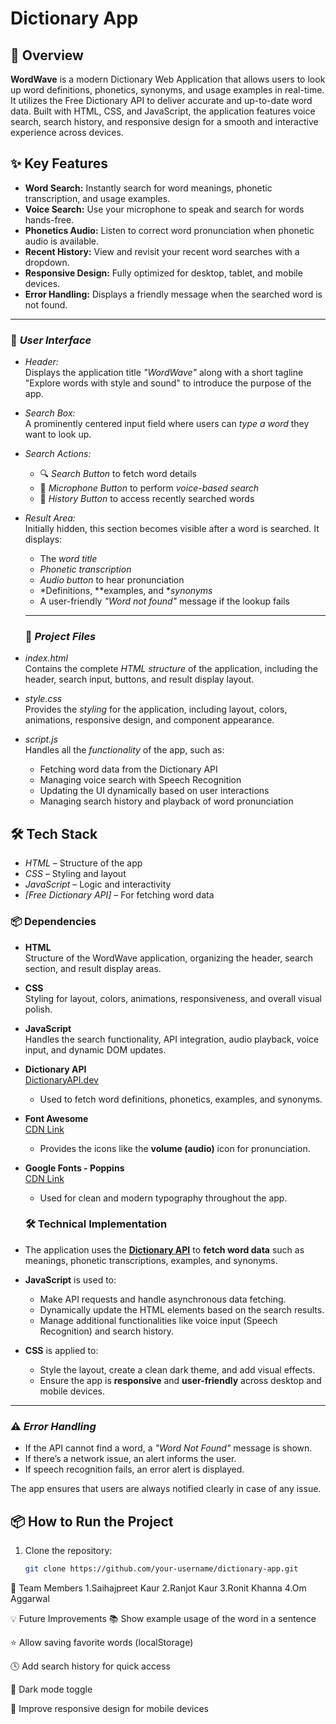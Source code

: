 
#  Dictionary App

## **📘 Overview**

**WordWave** is a modern Dictionary Web Application that allows users to look up word definitions, phonetics, synonyms, and usage examples in real-time. It utilizes the Free Dictionary API to deliver accurate and up-to-date word data. Built with HTML, CSS, and JavaScript, the application features voice search, search history, and responsive design for a smooth and interactive experience across devices.

## **✨ Key Features**

- **Word Search:** Instantly search for word meanings, phonetic transcription, and usage examples.
- **Voice Search:** Use your microphone to speak and search for words hands-free.
- **Phonetics Audio:** Listen to correct word pronunciation when phonetic audio is available.
- **Recent History:** View and revisit your recent word searches with a dropdown.
- **Responsive Design:** Fully optimized for desktop, tablet, and mobile devices.
- **Error Handling:** Displays a friendly message when the searched word is not found.
---

### 🎨 *User Interface*

- *Header:*  
  Displays the application title *"WordWave"* along with a short tagline "Explore words with style and sound" to introduce the purpose of the app.

- *Search Box:*  
  A prominently centered input field where users can *type a word* they want to look up.

- *Search Actions:*  
  - 🔍 *Search Button* to fetch word details  
  - 🎤 *Microphone Button* to perform *voice-based search*  
  - 🔁 *History Button* to access recently searched words

- *Result Area:*  
  Initially hidden, this section becomes visible after a word is searched. It displays:
  - The *word title*
  - *Phonetic transcription*
  - *Audio button* to hear pronunciation
  - *Definitions, **examples, and **synonyms*
  - A user-friendly *"Word not found"* message if the lookup fails

  ---
  ### 📂 *Project Files*

- *index.html*  
  Contains the complete *HTML structure* of the application, including the header, search input, buttons, and result display layout.

- *style.css*  
  Provides the *styling* for the application, including layout, colors, animations, responsive design, and component appearance.

- *script.js*  
  Handles all the *functionality* of the app, such as:
  - Fetching word data from the Dictionary API
  - Managing voice search with Speech Recognition
  - Updating the UI dynamically based on user interactions
  - Managing search history and playback of word pronunciation
    
## 🛠 Tech Stack

- *HTML* – Structure of the app  
- *CSS* – Styling and layout  
- *JavaScript* – Logic and interactivity  
- *[Free Dictionary API]* – For fetching word data
### 📦 **Dependencies**

- **HTML**  
  Structure of the WordWave application, organizing the header, search section, and result display areas.

- **CSS**  
  Styling for layout, colors, animations, responsiveness, and overall visual polish.

- **JavaScript**  
  Handles the search functionality, API integration, audio playback, voice input, and dynamic DOM updates.

- **Dictionary API**  
  [DictionaryAPI.dev](https://dictionaryapi.dev/)  
  - Used to fetch word definitions, phonetics, examples, and synonyms.

- **Font Awesome**  
  [CDN Link](https://cdnjs.cloudflare.com/ajax/libs/font-awesome/5.15.4/css/all.min.css)  
  - Provides the icons like the **volume (audio)** icon for pronunciation.

- **Google Fonts - Poppins**  
  [CDN Link](https://fonts.googleapis.com/css2?family=Poppins&display=swap)  
  - Used for clean and modern typography throughout the app.
 
    
  ### 🛠️ **Technical Implementation**

- The application uses the **[Dictionary API](https://dictionaryapi.dev/)** to **fetch word data** such as meanings, phonetic transcriptions, examples, and synonyms.

- **JavaScript** is used to:
  - Make API requests and handle asynchronous data fetching.
  - Dynamically update the HTML elements based on the search results.
  - Manage additional functionalities like voice input (Speech Recognition) and search history.

- **CSS** is applied to:
  - Style the layout, create a clean dark theme, and add visual effects.
  - Ensure the app is **responsive** and **user-friendly** across desktop and mobile devices.
---
### ⚠️ *Error Handling*

- If the API cannot find a word, a *"Word Not Found"* message is shown.
- If there’s a network issue, an alert informs the user.
- If speech recognition fails, an error alert is displayed.

The app ensures that users are always notified clearly in case of any issue.
## 📦 How to Run the Project

1. Clone the repository:
   ```bash
   git clone https://github.com/your-username/dictionary-app.git
   
👥 Team Members
1.Saihajpreet Kaur
2.Ranjot Kaur
3.Ronit Khanna
4.Om Aggarwal


💡 Future Improvements
📚 Show example usage of the word in a sentence

⭐ Allow saving favorite words (localStorage)

🕓 Add search history for quick access

🌙 Dark mode toggle

📱 Improve responsive design for mobile devices
